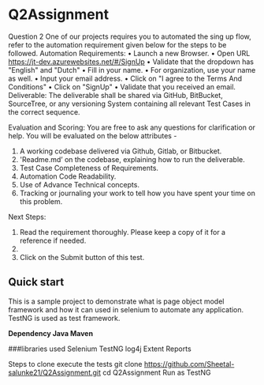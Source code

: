 # Q2Assignment
Question 2 One of our projects requires you to automated the sing up flow, refer to the automation requirement given below for the steps to be followed. 
Automation Requirements: 
  • Launch a new Browser. 
  • Open URL https://jt-dev.azurewebsites.net/#/SignUp 
  • Validate that the dropdown has "English" and "Dutch" 
  • Fill in your name. 
  • For organization, use your name as well. 
  • Input your email address. 
  • Click on "I agree to the Terms And Conditions" 
  • Click on "SignUp" 
  • Validate that you received an email. Deliverable: The deliverable shall be shared via GitHub, BitBucket, SourceTree, or any versioning System containing all relevant Test Cases in the correct sequence. 
  
 Evaluation and Scoring: You are free to ask any questions for clarification or help. 
 You will be evaluated on the below attributes - 
  1. A working codebase delivered via Github, Gitlab, or Bitbucket. 
  2. 'Readme.md’ on the codebase, explaining how to run the deliverable. 
  3. Test Case Completeness of Requirements. 
  4. Automation Code Readability. 
  5. Use of Advance Technical concepts. 
  6. Tracking or journaling your work to tell how you have spent your time on this problem. 

Next Steps: 
  1. Read the requirement thoroughly. Please keep a copy of it for a reference if needed.
  2. 
  3. Click on the Submit button of this test.

## Quick start

This is a sample project to demonstrate what is page object model framework and how it can used in selenium to automate any application. TestNG is used as test framework.

**Dependency Java Maven**

###libraries used Selenium TestNG log4j Extent Reports

Steps to clone execute the tests
git clone https://github.com/Sheetal-salunke21/Q2Assignment.git
cd Q2Assignment
Run as TestNG


